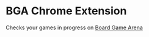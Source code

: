 # BGA Chrome Extension

Checks your games in progress on [Board Game Arena](https://boardgamearena.com)

